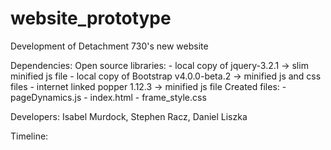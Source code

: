# website_prototype
Development of Detachment 730's new website

Dependencies: 
  Open source libraries:
    - local copy of jquery-3.2.1 -> slim minified js file
    - local copy of Bootstrap v4.0.0-beta.2 -> minified js and css files
    - internet linked popper 1.12.3 -> minified js file
  Created files:
    - pageDynamics.js
    - index.html
    - frame_style.css
    

Developers: Isabel Murdock, Stephen Racz, Daniel Liszka


Timeline: 

